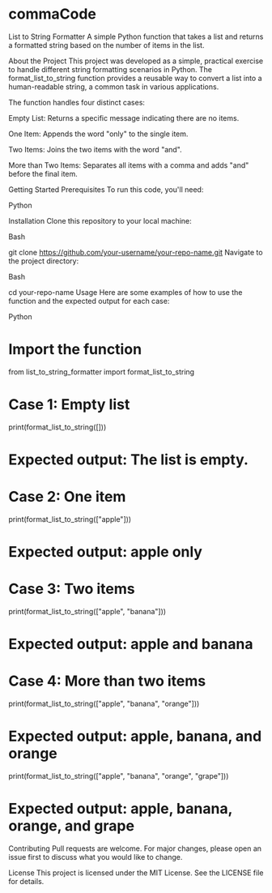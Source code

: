 # commaCode

List to String Formatter
A simple Python function that takes a list and returns a formatted string based on the number of items in the list.

About the Project
This project was developed as a simple, practical exercise to handle different string formatting scenarios in Python. The format_list_to_string function provides a reusable way to convert a list into a human-readable string, a common task in various applications.

The function handles four distinct cases:

Empty List: Returns a specific message indicating there are no items.

One Item: Appends the word "only" to the single item.

Two Items: Joins the two items with the word "and".

More than Two Items: Separates all items with a comma and adds "and" before the final item.

Getting Started
Prerequisites
To run this code, you'll need:

Python

Installation
Clone this repository to your local machine:

Bash

git clone https://github.com/your-username/your-repo-name.git
Navigate to the project directory:

Bash

cd your-repo-name
Usage
Here are some examples of how to use the function and the expected output for each case:

Python

# Import the function
from list_to_string_formatter import format_list_to_string

# Case 1: Empty list
print(format_list_to_string([]))
# Expected output: The list is empty.

# Case 2: One item
print(format_list_to_string(["apple"]))
# Expected output: apple only

# Case 3: Two items
print(format_list_to_string(["apple", "banana"]))
# Expected output: apple and banana

# Case 4: More than two items
print(format_list_to_string(["apple", "banana", "orange"]))
# Expected output: apple, banana, and orange

print(format_list_to_string(["apple", "banana", "orange", "grape"]))
# Expected output: apple, banana, orange, and grape
Contributing
Pull requests are welcome. For major changes, please open an issue first to discuss what you would like to change.

License
This project is licensed under the MIT License. See the LICENSE file for details.
